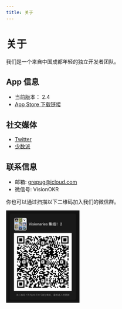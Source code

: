 ```yaml
---
title: 关于
---
```


# 关于

我们是一个来自中国成都年轻的独立开发者团队。

## App 信息

- 当前版本： 2.4
- [App Store 下载链接](https://apps.apple.com/app/id1572457968)

## 社交媒体

- [Twitter](https://twitter.com/boilingKai)
- [少数派](https://sspai.com/app/Vision%20-%20%E4%B8%AA%E4%BA%BA%20OKR%20%E7%AE%A1%E7%90%86)

## 联系信息

- 邮箱: grepug@icloud.com
- 微信号: VisionOKR

你也可以通过扫描以下二维码加入我们的微信群。

<img src="/static/img/wechat-group.jpeg" width="200" />
